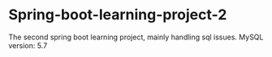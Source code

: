 # Spring-boot-learning-project-2
The second spring boot learning project, mainly handling sql issues. MySQL version: 5.7
